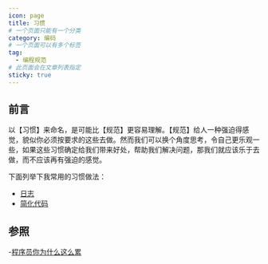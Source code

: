 ```yaml
---
icon: page
title: 习惯
# 一个页面只能有一个分类
category: 编码
# 一个页面可以有多个标签
tag:
  - 编程规范
# 此页面会在文章列表指定
sticky: true
---
```


## 前言

以【习惯】来命名，是可能比【规范】更容易理解。【规范】给人一种强迫得感觉，貌似你必须按要求的这些去做。然而我们可以换个角度思考，令自己更乐观一些，如果这些习惯确定给我们带来好处，帮助我们解决问题，那我们就应该乐于去做，而不应该再有强迫的感觉。

下面列举下我常用的习惯做法：

- [日志](./log.md)
- [简化代码](./simpleCode.md)

## 参照

-[程序员你为什么这么累](https://xwjie.github.io/rule/)